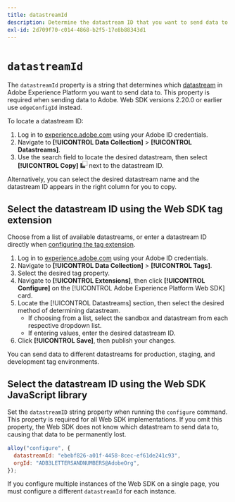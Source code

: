 ```yaml
---
title: datastreamId
description: Determine the datastream ID that you want to send data to.
exl-id: 2d709f70-c014-4868-b2f5-17e8b88343d1
---
```

# `datastreamId`

The `datastreamId` property is a string that determines which [datastream](../../../datastreams/overview.md) in Adobe Experience Platform you want to send data to. This property is required when sending data to Adobe. Web SDK versions 2.20.0 or earlier use `edgeConfigId` instead.

To locate a datastream ID:

1. Log in to [experience.adobe.com](https://experience.adobe.com) using your Adobe ID credentials.
1. Navigate to **[!UICONTROL Data Collection]** > **[!UICONTROL Datastreams]**.
1. Use the search field to locate the desired datastream, then select **[!UICONTROL Copy]** ![Copy](../../assets/copy.png) next to the datastream ID.

Alternatively, you can select the desired datastream name and the datastream ID appears in the right column for you to copy.

## Select the datastream ID using the Web SDK tag extension

Choose from a list of available datastreams, or enter a datastream ID directly when [configuring the tag extension](/help/tags/extensions/client/web-sdk/web-sdk-extension-configuration.md).

1. Log in to [experience.adobe.com](https://experience.adobe.com) using your Adobe ID credentials.
1. Navigate to **[!UICONTROL Data Collection]** > **[!UICONTROL Tags]**.
1. Select the desired tag property.
1. Navigate to **[!UICONTROL Extensions]**, then click **[!UICONTROL Configure]** on the [!UICONTROL Adobe Experience Platform Web SDK] card.
1. Locate the [!UICONTROL Datastreams] section, then select the desired method of determining datastream.
   * If choosing from a list, select the sandbox and datastream from each respective dropdown list.
   * If entering values, enter the desired datastream ID.
1. Click **[!UICONTROL Save]**, then publish your changes.

You can send data to different datastreams for production, staging, and development tag environments.

## Select the datastream ID using the Web SDK JavaScript library

Set the `datastreamID` string property when running the `configure` command. This property is required for all Web SDK implementations. If you omit this property, the Web SDK does not know which datastream to send data to, causing that data to be permanently lost.

```js
alloy("configure", {
  datastreamId: "ebebf826-a01f-4458-8cec-ef61de241c93",
  orgId: "ADB3LETTERSANDNUMBERS@AdobeOrg",
});
```

If you configure multiple instances of the Web SDK on a single page, you must configure a different `datastreamId` for each instance.
